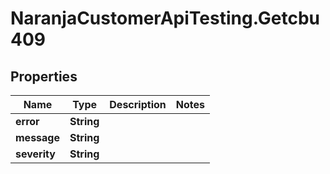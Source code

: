 # NaranjaCustomerApiTesting.Getcbu409

## Properties

Name | Type | Description | Notes
------------ | ------------- | ------------- | -------------
**error** | **String** |  | 
**message** | **String** |  | 
**severity** | **String** |  | 


